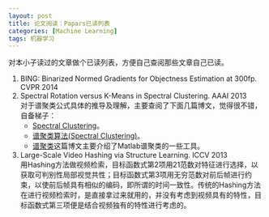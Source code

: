 ```yaml
---
layout: post
title: 论文阅读：Papars已读列表
categories: [Machine Learning]
tags: 机器学习
---
```


对本小子读过的文章做个已读列表，方便自己查阅那些文章自己已读。

1. BING: Binarized Normed Gradients for Objectness Estimation at 300fp. CVPR 2014
2. Spectral Rotation versus K-Means in Spectral Clustering. AAAI 2013</br>
对于谱聚类公式具体的推导及理解，主要查阅了下面几篇博文，觉得很不错，自备梯子：
	- [Spectral Clustering](http://ranger.uta.edu/~chqding/Spectral/)。
	- [谱聚类算法(Spectral Clustering)](http://www.cnblogs.com/sparkwen/p/3155850.html)。
	- [谱聚类](https://chunqiu.blog.ustc.edu.cn/?p=505)这篇博文主要介绍了Matlab谱聚类的一些工具。
3. Large-Scale Video Hashing via Structure Learning. ICCV 2013</br>
用Hashing方法做视频检索，目标函数式第2项用21范数对特征进行选择，以获取可判别性局部视觉共性；目标函数式第3项用无穷范数对前后帧进行约束，以使前后帧具有相似的编码，即所谓的时间一致性。传统的Hashing方法在进行视频检索时，是直接拿过来就用的，并没有考虑到视频具有的特性，目标函数式第三项便是结合视频独有的特性进行考虑的。
